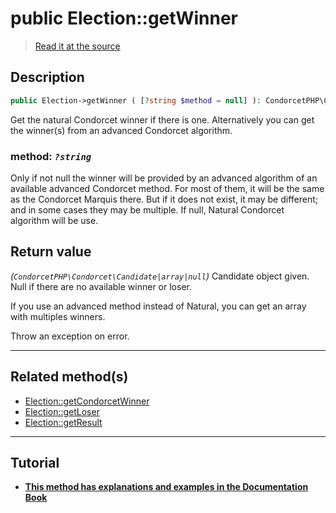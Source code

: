 # public Election::getWinner

> [Read it at the source](https://github.com/julien-boudry/Condorcet/blob/master/src/ElectionProcess/ResultsProcess.php#L114)

## Description    

```php
public Election->getWinner ( [?string $method = null] ): CondorcetPHP\Condorcet\Candidate|array|null
```

Get the natural Condorcet winner if there is one. Alternatively you can get the winner(s) from an advanced Condorcet algorithm.
    

### **method:** *`?string`*   
Only if not null the winner will be provided by an advanced algorithm of an available advanced Condorcet method. For most of them, it will be the same as the Condorcet Marquis there. But if it does not exist, it may be different; and in some cases they may be multiple. If null, Natural Condorcet algorithm will be use.    


## Return value   

*(`CondorcetPHP\Condorcet\Candidate|array|null`)* Candidate object given. Null if there are no available winner or loser.

If you use an advanced method instead of Natural, you can get an array with multiples winners.

Throw an exception on error.


---------------------------------------

## Related method(s)      

* [Election::getCondorcetWinner](/Docs/api-reference/Election%20Class/Election--getCondorcetWinner.md)    
* [Election::getLoser](/Docs/api-reference/Election%20Class/Election--getLoser.md)    
* [Election::getResult](/Docs/api-reference/Election%20Class/Election--getResult.md)    

---------------------------------------

## Tutorial

* **[This method has explanations and examples in the Documentation Book](https://www.condorcet.io/3.AsPhpLibrary/6.Results/1.WinnerAndLoser)**    
